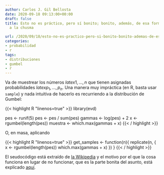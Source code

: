 ```yaml
---
author: Carlos J. Gil Bellosta
date: 2020-09-18 09:13:00+00:00
draft: false
title: Esto no es práctico, pero sí bonito; bonito, además, de esa forma inasequible
  a la chusma

url: /2020/09/18/esto-no-es-practico-pero-si-bonito-bonito-ademas-de-esa-forma-inasequible-a-la-chusma/
categories:
- probabilidad
- r
tags:
- distribuciones
- gumbel
- r
---
```


Va de muestrear los números $latex 1, \dots, n$ que tienen asignadas probabilidades $latex p_1, \dots, p_n$. Una manera muy impráctica (en R, basta usar `sample`) y nada intuitiva de hacerlo es recurriendo a la distribución de Gumbel:

{{< highlight R "linenos=true" >}}
library(evd)

pes <- runif(5)
pes <- pes / sum(pes)
gammas <- log(pes) + 2
x <- rgumbel(length(pes))
muestra <- which.max(gammas + x)
{{< / highlight >}}

O, en masa, aplicando

{{< highlight R "linenos=true" >}}
get_samples <- function(n){
    replicate(n, {
        x <- rgumbel(length(pes))
        which.max(gammas + x)
    })
}
{{< / highlight >}}

El seudocódigo está extraído de [la Wikipedia](https://en.wikipedia.org/wiki/Categorical_distribution#Sampling_via_the_Gumbel_distribution) y el motivo por el que la cosa funciona en lugar de no funcionar, que es la parte bonita del asunto, está explicado [aquí](https://statisfaction.wordpress.com/2020/06/23/categorical-distribution-structure-of-the-second-kind-and-gumbel-max-trick/).



